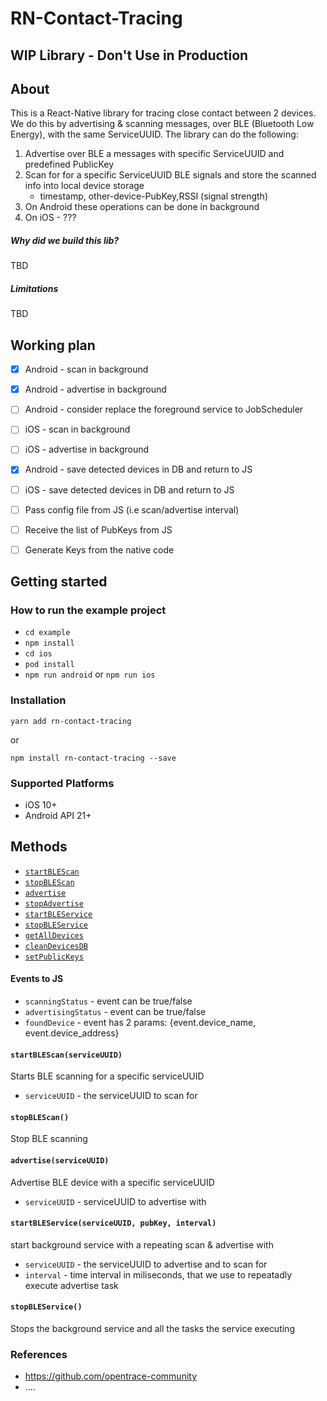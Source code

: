 # RN-Contact-Tracing 

## WIP Library - Don't Use in Production

## About
This is a React-Native library for tracing close contact between 2 devices.
We do this by advertising & scanning messages, over BLE (Bluetooth Low Energy), with the same ServiceUUID.
The library can do the following:
1. Advertise over BLE a messages with specific ServiceUUID and predefined PublicKey 
2. Scan for for a specific ServiceUUID BLE signals and store the scanned info into local device storage
   - timestamp, other-device-PubKey,RSSI (signal strength)
3. On Android these operations can be done in background 
4. On iOS - ???

##### Why did we build this lib?
TBD

##### Limitations
TBD


## Working plan

- [x] Android - scan in background
- [x] Android - advertise in background
- [ ] Android - consider replace the foreground service to JobScheduler
- [ ] iOS - scan in background
- [ ] iOS - advertise in background
- [x] Android - save detected devices in DB and return to JS
- [ ] iOS - save detected devices in DB and return to JS
- [ ] Pass config file from JS (i.e scan/advertise interval)
- [ ] Receive the list of PubKeys from JS 
- [ ] Generate Keys from the native code 

 
## Getting started

### How to run the example project
* `cd example`
* `npm install`
* `cd ios`
* `pod install`
* `npm run android` or `npm run ios`

### Installation
`yarn add rn-contact-tracing`

or

`npm install rn-contact-tracing --save`

### Supported Platforms
* iOS 10+
* Android API 21+



## Methods
* [`startBLEScan`](#startBLEScan)
* [`stopBLEScan`](#stopBLEScan)
* [`advertise`](#advertise)
* [`stopAdvertise`](#stopAdvertise)
* [`startBLEService`](#startBLEService)
* [`stopBLEService`](#stopBLEService)
* [`getAllDevices`](#getAllDevices)
* [`cleanDevicesDB`](#cleanDevicesDB)
* [`setPublicKeys`](#setPublicKeys)

#### Events to JS
- `scanningStatus` - event can be true/false
- `advertisingStatus` - event can be  true/false
- `foundDevice` - event has 2 params: {event.device_name, event.device_address}


#### `startBLEScan(serviceUUID)`
Starts BLE scanning for a specific serviceUUID
- `serviceUUID` - the serviceUUID to scan for

#### `stopBLEScan()`
Stop BLE scanning

#### `advertise(serviceUUID)`
Advertise BLE device with a specific serviceUUID
- `serviceUUID` - serviceUUID to advertise with

#### `startBLEService(serviceUUID, pubKey, interval)`
start background service with a repeating scan & advertise with
- `serviceUUID` - the serviceUUID to advertise and to scan for
- `interval` - time interval in miliseconds, that we use to repeatadly execute advertise task   

#### `stopBLEService()`
Stops the background service and all the tasks the service executing

### References
* https://github.com/opentrace-community
* ....


